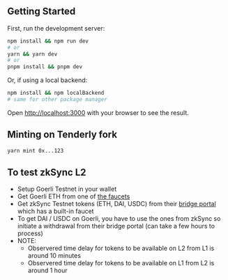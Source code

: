 ## Getting Started

First, run the development server:

```sh
npm install && npm run dev
# or
yarn && yarn dev
# or
pnpm install && pnpm dev
```

Or, if using a local backend:

```sh
npm install && npm localBackend
# same for other package manager
```

Open [http://localhost:3000](http://localhost:3000) with your browser to see the result.

## Minting on Tenderly fork

```sh
yarn mint 0x...123
```

## To test zkSync L2

- Setup Goerli Testnet in your wallet
- Get Goerli ETH from one of [the faucets](https://github.com/bxpana/Goerli-Faucets)
- Get zkSync Testnet tokens (ETH, DAI, USDC) from their [bridge portal](https://goerli.portal.zksync.io/bridge) which has a built-in faucet
- To get DAI / USDC on Goerli, you have to use the ones from zkSync so initiate a withdrawal from their bridge portal (can take a few hours to process)
- NOTE:
  - Observered time delay for tokens to be available on L2 from L1 is around 10 minutes
  - Observered time delay for tokens to be available on L1 from L2 is around 1 hour
